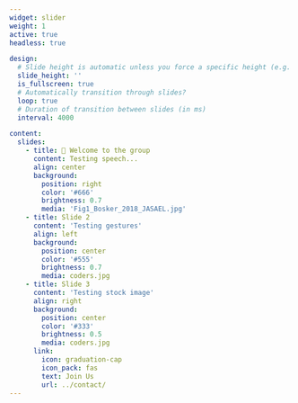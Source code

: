 ```yaml
---
widget: slider
weight: 1
active: true
headless: true

design:
  # Slide height is automatic unless you force a specific height (e.g. '400px')
  slide_height: ''
  is_fullscreen: true
  # Automatically transition through slides?
  loop: true
  # Duration of transition between slides (in ms)
  interval: 4000

content:
  slides:
    - title: 👋 Welcome to the group
      content: Testing speech...
      align: center
      background:
        position: right
        color: '#666'
        brightness: 0.7
        media: 'Fig1_Bosker_2018_JASAEL.jpg'
    - title: Slide 2
      content: 'Testing gestures'
      align: left
      background:
        position: center
        color: '#555'
        brightness: 0.7
        media: coders.jpg
    - title: Slide 3
      content: 'Testing stock image'
      align: right
      background:
        position: center
        color: '#333'
        brightness: 0.5
        media: coders.jpg
      link:
        icon: graduation-cap
        icon_pack: fas
        text: Join Us
        url: ../contact/
---
```

